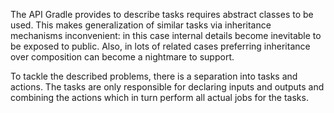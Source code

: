 The API Gradle provides to describe tasks requires abstract classes to be used.
This makes generalization of similar tasks via inheritance mechanisms inconvenient:
in this case internal details become inevitable to be exposed to public.
Also, in lots of related cases preferring inheritance over composition can become a nightmare to support.

To tackle the described problems, there is a separation into tasks and actions.
The tasks are only responsible for declaring inputs and outputs and combining the actions
which in turn perform all actual jobs for the tasks.
